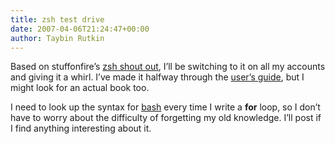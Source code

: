 ```yaml
---
title: zsh test drive
date: 2007-04-06T21:24:47+00:00
author: Taybin Rutkin
---
```


Based on stuffonfire&#8217;s [zsh shout out](http://www.stuffonfire.com/2007/04/05/shout-out-to-zsh/), I&#8217;ll be switching to it on all my accounts and giving it a whirl. I&#8217;ve made it halfway through the [user&#8217;s guide](http://zsh.dotsrc.org/Guide/), but I might look for an actual book too.

I need to look up the syntax for [bash](http://www.gnu.org/software/bash/) every time I write a **for** loop, so I don&#8217;t have to worry about the difficulty of forgetting my old knowledge. I&#8217;ll post if I find anything interesting about it.
